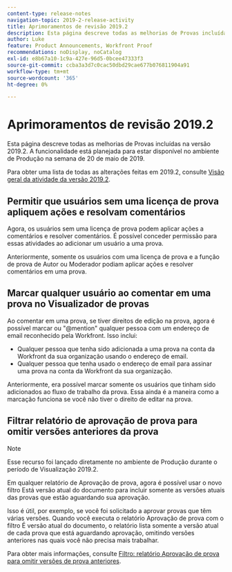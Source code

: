 ```yaml
---
content-type: release-notes
navigation-topic: 2019-2-release-activity
title: Aprimoramentos de revisão 2019.2
description: Esta página descreve todas as melhorias de Provas incluídas na versão 2019.2. A funcionalidade está planejada para estar disponível no ambiente de Produção na semana de 20 de maio de 2019.
author: Luke
feature: Product Announcements, Workfront Proof
recommendations: noDisplay, noCatalog
exl-id: e8b67a10-1c9a-427e-96d5-0bcee47333f3
source-git-commit: ccba3a3d7c0cac50dbd29cae677b076811904a91
workflow-type: tm+mt
source-wordcount: '365'
ht-degree: 0%

---
```


# Aprimoramentos de revisão 2019.2

Esta página descreve todas as melhorias de Provas incluídas na versão 2019.2. A funcionalidade está planejada para estar disponível no ambiente de Produção na semana de 20 de maio de 2019.

Para obter uma lista de todas as alterações feitas em 2019.2, consulte [Visão geral da atividade da versão 2019.2](../../../../product-announcements/product-releases/quarterly-release-archive/2019.2-release-activity/2019.2-release-activity-overview.md).

## Permitir que usuários sem uma licença de prova apliquem ações e resolvam comentários

Agora, os usuários sem uma licença de prova podem aplicar ações a comentários e resolver comentários. É possível conceder permissão para essas atividades ao adicionar um usuário a uma prova.

Anteriormente, somente os usuários com uma licença de prova e a função de prova de Autor ou Moderador podiam aplicar ações e resolver comentários em uma prova.

## Marcar qualquer usuário ao comentar em uma prova no Visualizador de provas

Ao comentar em uma prova, se tiver direitos de edição na prova, agora é possível marcar ou &quot;@mention&quot; qualquer pessoa com um endereço de email reconhecido pela Workfront. Isso inclui:

* Qualquer pessoa que tenha sido adicionada a uma prova na conta da Workfront da sua organização usando o endereço de email.
* Qualquer pessoa que tenha usado o endereço de email para assinar uma prova na conta da Workfront da sua organização.

Anteriormente, era possível marcar somente os usuários que tinham sido adicionados ao fluxo de trabalho da prova. Essa ainda é a maneira como a marcação funciona se você não tiver o direito de editar na prova.

## Filtrar relatório de aprovação de prova para omitir versões anteriores da prova

>[!NOTE]
>
>Esse recurso foi lançado diretamente no ambiente de Produção durante o período de Visualização 2019.2.

Em qualquer relatório de Aprovação de prova, agora é possível usar o novo filtro Está versão atual do documento para incluir somente as versões atuais das provas que estão aguardando sua aprovação.

Isso é útil, por exemplo, se você foi solicitado a aprovar provas que têm várias versões. Quando você executa o relatório Aprovação de prova com o filtro É versão atual do documento, o relatório lista somente a versão atual de cada prova que está aguardando aprovação, omitindo versões anteriores nas quais você não precisa mais trabalhar.

Para obter mais informações, consulte [Filtro: relatório Aprovação de prova para omitir versões de prova anteriores](../../../../reports-and-dashboards/reports/custom-view-filter-grouping-samples/filter-proof-approval-report.md).

